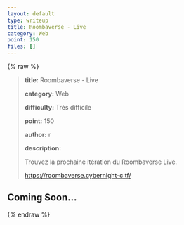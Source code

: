 ```yaml
---
layout: default
type: writeup
title: Roombaverse - Live
category: Web
point: 150
files: []
---
```


{% raw %}
> **title:** Roombaverse - Live
>
> **category:** Web
>
> **difficulty:** Très difficile
>
> **point:** 150
>
> **author:** r
>
> **description:**
>
> Trouvez la prochaine itération du Roombaverse Live.
>
> 
>
> https://roombaverse.cybernight-c.tf/

## Coming Soon...

{% endraw %}
